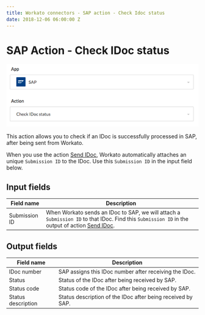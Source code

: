 ```yaml
---
title: Workato connectors - SAP action - Check Idoc status
date: 2018-12-06 06:00:00 Z
---
```


# SAP Action - Check IDoc status
![Action Check IDoc Status](/assets/images/connectors/sap/action-check-idoc.png)

This action allows you to check if an IDoc is successfully processed in SAP, after being sent from Workato.

When you use the action [Send IDoc](https://docs.workato.com/connectors/sap/action-send-idoc.html), Workato automatically attaches an unique `Submission ID` to the IDoc. Use this `Submission ID` in the input field below.

## Input fields
| Field name | Description |
|---|---|
| Submission ID | When Workato sends an IDoc to SAP, we will attach a `Submission ID` to that IDoc. Find this `Submission ID` in the output of action [Send IDoc](https://docs.workato.com/connectors/sap/action-send-idoc.html). |

## Output fields
| Field name | Description |
|---|---|
| IDoc number | SAP assigns this IDoc number after receiving the IDoc. |
| Status | Status of the IDoc after being received by SAP. |
| Status code | Status code of the IDoc after being received by SAP. |
| Status description | Status description of the IDoc after being received by SAP. |
